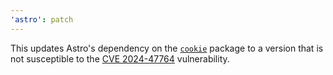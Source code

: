 ```yaml
---
'astro': patch
---
```


This updates Astro's dependency on the [`cookie`](https://npmjs.com/package/cookie) package to a version that is not susceptible to the [CVE 2024-47764](https://nvd.nist.gov/vuln/detail/CVE-2024-47764) vulnerability.
